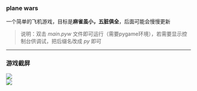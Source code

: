 ### plane wars
一个简单的飞机游戏，目标是**麻雀虽小，五脏俱全**，后面可能会慢慢更新
>说明：双击 *main.pyw* 文件即可运行（需要pygame环境），若需要显示控制台供调试，把后缀名改成 *py* 即可
***
### 游戏截屏
![](https://i.imgur.com/S4kZYyX.png)
<br>
![](https://i.imgur.com/3NcZJZf.png)
